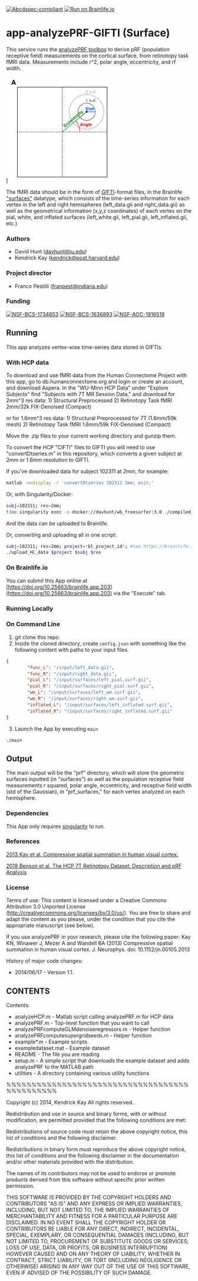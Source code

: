 [![Abcdspec-compliant](https://img.shields.io/badge/ABCD_Spec-v1.1-green.svg)](https://github.com/brain-life/abcd-spec)
[![Run on Brainlife.io](https://img.shields.io/badge/Brainlife-bl.app.203-blue.svg)](https://doi.org/10.25663/bl.app.203)

# app-analyzePRF-GIFTI (Surface)

This service runs the [analyzePRF toolbox](https://github.com/kendrickkay/analyzePRF) to derive pRF (population receptive field) measurements on the cortical surface, from retinotopy task fMRI data. Measurements include r^2, polar angle, eccentricity, and rf width.

[![pRF parameters](https://raw.githubusercontent.com/davhunt/pictures/master/Screenshot%20from%202019-04-17%2014-41-11.png)

The fMRI data should be in the form of [GIFTI](https://surfer.nmr.mgh.harvard.edu/fswiki/GIfTI)-format files, in the Brainlife ["surfaces"](https://brainlife.io/datatype/5dec20ff6c0bd9f84485779f) datatype, which consists of the time-series information for each vertex in the left and right hemispheres (left_data.gii and right_data.gii) as well as the geometrical information (x,y,z coordinates) of each vertex on the pial, white, and inflated surfaces (left_white.gii, left_pial.gii, left_inflated.gii, etc.)

### Authors
- David Hunt (davhunt@iu.edu)
- Kendrick Kay (kendrick@post.harvard.edu)

### Project director
- Franco Pestilli (franpest@indiana.edu)

### Funding 
[![NSF-BCS-1734853](https://img.shields.io/badge/NSF_BCS-1734853-blue.svg)](https://nsf.gov/awardsearch/showAward?AWD_ID=1734853)
[![NSF-BCS-1636893](https://img.shields.io/badge/NSF_BCS-1636893-blue.svg)](https://nsf.gov/awardsearch/showAward?AWD_ID=1636893)
[![NSF-AOC-1916518](https://img.shields.io/badge/NSF_AOC-1916518-blue.svg)](https://nsf.gov/awardsearch/showAward?AWD_ID=1916518)

## Running 

This app analyzes vertex-wise time-series data stored in GIFTIs.

### With HCP data

To download and use fMRI data from the Human Connectome Project with this app, go to db.humanconnectome.org and login or create an account, and download Aspera. In the "WU-Minn HCP Data" under "Explore Subjects" find "Subjects with 7T MR Session Data," and download
for 2mm^3 res data:		1) Structural Preprocessed
				2) Retinotopy Task fMRI 2mm/32k FIX-Denoised (Compact)

or for 1.6mm^3 res data:	1) Structural Preprocessed for 7T (1.6mm/59k mesh)
				2) Retinotopy Task fMRI 1.6mm/59k FIX-Denoised (Compact)

Move the .zip files to your current working directory and gunzip them.

To convert the HCP "CIFTI" files to GIFTI you will need to use "convertDtseries.m" in this repository, which converts a given subject at 2mm or 1.6mm resolution to GIFTI.

If you've downloaded data for subject 102311 at 2mm, for example:

```bash
matlab -nodisplay -r 'convertDtseries 102311 2mm; exit;'
```

Or, with Singularity/Docker:

```bash
subj=102311; res=2mm;
time singularity exec -e docker://davhunt/wb_freesurfer:3.0 ./compiled_upload/convertDtseries $subj $res
```

And the data can be uploaded to Brainlife.

Or, converting and uploading all in one script:

```bash
subj=102311; res=2mm; project=*bl_project_id*; #see https://brainlife.io/docs/cli/upload/
./upload_HC_data $project $subj $res
```

### On Brainlife.io

You can submit this App online at [https://doi.org/10.25663/brainlife.app.203](https://doi.org/10.25663/brainlife.app.203) via the "Execute" tab.

### Running Locally

### On Command Line

1. git clone this repo.
2. Inside the cloned directory, create `config.json` with something like the following content with paths to your input files.

```json
{
        "func_L": "/input/left_data.gii",
        "func_R": "/input/right_data.gii",
        "pial_L": "/input/surfaces/left_pial.surf.gii",
        "pial_R": "/input/surfaces/right_pial.surf.gii",
        "wm_L": "/input/surfaces/left_wm.surf.gii",
        "wm_R": "/input/surfaces/right_wm.surf.gii",
        "inflated_L": "/input/surfaces/left_inflated.surf.gii",
        "inflated_R": "/input/surfaces/right_inflated.surf.gii"
}
```
3. Launch the App by executing `main`
```bash
./main
```

## Output

The main output will be the "prf" directory, which will store the geometric surfaces inputted (in "surfaces") as well as the population receptive field measurements r squared, polar angle, eccentricity, and receptive field width (std of the Gaussian), in "prf_surfaces," for each vertex analyzed on each hemisphere.

### Dependencies

This App only requires [singularity](https://www.sylabs.io/singularity/) to run.

### References

[2013 Kay et al. Compressive spatial summation in human visual cortex.](https://doi.org/10.1152/jn.00105.2013)

[2018 Benson et al. The HCP 7T Retinotopy Dataset: Description and pRF Analysis](https://www.biorxiv.org/content/10.1101/308247v2.full)


### License

Terms of use: This content is licensed under a Creative Commons Attribution 3.0 
Unported License (http://creativecommons.org/licenses/by/3.0/us/). You are free 
to share and adapt the content as you please, under the condition that you cite 
the appropriate manuscript (see below).

If you use analyzePRF in your research, please cite the following paper:
  Kay KN, Winawer J, Mezer A and Wandell BA (2013) 
    Compressive spatial summation in human visual cortex.
    J. Neurophys. doi: 10.1152/jn.00105.2013

History of major code changes:
- 2014/06/17 - Version 1.1.

## CONTENTS

Contents:
- analyzeHCP.m - Matlab script calling analyzePRF.m for HCP data
- analyzePRF.m - Top-level function that you want to call
- analyzePRFcomputeGLMdenoiseregressors.m - Helper function
- analyzePRFcomputesupergridseeds.m - Helper function
- example*.m - Example scripts
- exampledataset.mat - Example dataset
- README - The file you are reading
- setup.m - A simple script that downloads the example dataset
            and adds analyzePRF to the MATLAB path
- utilities - A directory containing various utility functions

%%%%%%%%%%%%%%%%%%%%%%%%%%%%%%%%%%%%%%%%%%%%%%

Copyright (c) 2014, Kendrick Kay
All rights reserved.

Redistribution and use in source and binary forms, with or without
modification, are permitted provided that the following conditions are met:

Redistributions of source code must retain the above copyright notice, this
list of conditions and the following disclaimer.

Redistributions in binary form must reproduce the above copyright notice, this
list of conditions and the following disclaimer in the documentation and/or
other materials provided with the distribution.

The names of its contributors may not be used to endorse or promote products 
derived from this software without specific prior written permission.

THIS SOFTWARE IS PROVIDED BY THE COPYRIGHT HOLDERS AND CONTRIBUTORS "AS IS" AND
ANY EXPRESS OR IMPLIED WARRANTIES, INCLUDING, BUT NOT LIMITED TO, THE IMPLIED
WARRANTIES OF MERCHANTABILITY AND FITNESS FOR A PARTICULAR PURPOSE ARE
DISCLAIMED. IN NO EVENT SHALL THE COPYRIGHT HOLDER OR CONTRIBUTORS BE LIABLE
FOR ANY DIRECT, INDIRECT, INCIDENTAL, SPECIAL, EXEMPLARY, OR CONSEQUENTIAL
DAMAGES (INCLUDING, BUT NOT LIMITED TO, PROCUREMENT OF SUBSTITUTE GOODS OR
SERVICES; LOSS OF USE, DATA, OR PROFITS; OR BUSINESS INTERRUPTION) HOWEVER
CAUSED AND ON ANY THEORY OF LIABILITY, WHETHER IN CONTRACT, STRICT LIABILITY,
OR TORT (INCLUDING NEGLIGENCE OR OTHERWISE) ARISING IN ANY WAY OUT OF THE USE
OF THIS SOFTWARE, EVEN IF ADVISED OF THE POSSIBILITY OF SUCH DAMAGE.
